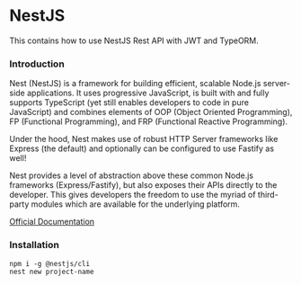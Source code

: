 # NestJS
This contains how to use NestJS Rest API with JWT and TypeORM.

### Introduction
Nest (NestJS) is a framework for building efficient, scalable Node.js server-side applications. It uses progressive JavaScript, is built with and fully supports TypeScript (yet still enables developers to code in pure JavaScript) and combines elements of OOP (Object Oriented Programming), FP (Functional Programming), and FRP (Functional Reactive Programming).

Under the hood, Nest makes use of robust HTTP Server frameworks like Express (the default) and optionally can be configured to use Fastify as well!

Nest provides a level of abstraction above these common Node.js frameworks (Express/Fastify), but also exposes their APIs directly to the developer. This gives developers the freedom to use the myriad of third-party modules which are available for the underlying platform.

[Official Documentation](https://docs.nestjs.com/)

### Installation

```
npm i -g @nestjs/cli
nest new project-name
```
